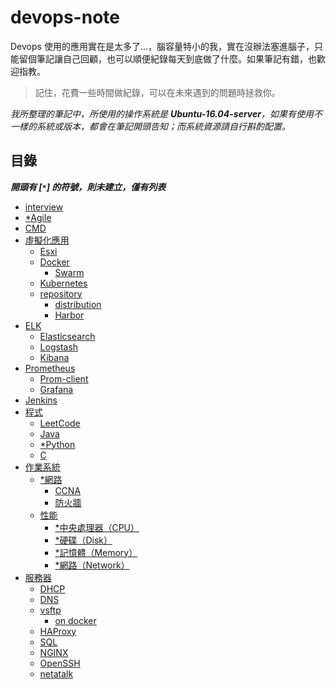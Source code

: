 # devops-note

Devops 使用的應用實在是太多了...，腦容量特小的我，實在沒辦法塞進腦子，只能留個筆記讓自己回顧，也可以順便紀錄每天到底做了什麼。如果筆記有錯，也歡迎指教。

>記住，花費一些時間做紀錄，可以在未來遇到的問題時拯救你。

*我所整理的筆記中，所使用的操作系統是 ***Ubuntu-16.04-server***，如果有使用不一樣的系統或版本，都會在筆記開頭告知；而系統資源請自行斟酌配置。*

## 目錄
***開頭有 [`*`] 的符號，則未建立，僅有列表***

- [interview](./interview)
- [*Agile]()
- [CMD](./cmd)
- [虛擬化應用](./virtualization)
    - [Esxi](./virtualization/esxi/)
    - [Docker](https://github.com/48763/tu-docker)
        - [Swarm](./virtualization/docker/clusters/swarm)
    - [Kubernetes](./virtualization/kubernetes)
    - [repository](./virtualization/repository)
        - [distribution](./virtualization/repository/distribution)
        - [Harbor](./virtualization/repository/harbor)
- [ELK](./elk)
    - [Elasticsearch](./elk/elasticsearch)
    - [Logstash](./elk/logstash)
    - [Kibana](./elk/kibana)
- [Prometheus](./prometheus)
    - [Prom-client](https://github.com/48763/ex-prom-client)
    - [Grafana](./prometheus/grafana)
- [Jenkins](./Jenkins/#jenkins)
- [程式](./program)
    - [LeetCode](https://github.com/48763/Leetcode)
    - [Java](./program/java/)
    - [*Python]()
    - [C](./program/c/)
- [作業系統](./operating-system#作業系統)
    - [*網路]()
        - [CCNA](https://github.com/48763/CCNA)
        - [防火牆](./service/firewall)
    - [性能](./server/performance#performance)
        - [*中央處理器（CPU）](./)
        - [*硬碟（Disk）](./)
        - [*記憶體（Memory）](./)
        - [*網路（Network）](./)
- [服務器](./service)
    - [DHCP](./service/dhcp)
    - [DNS](./service/dns)
    - [vsftp](./service/vsftp/vsftp.md)
        - [on docker](https://github.com/48763/vsftpd-on-dodcker)
    - [HAProxy](./service/haproxy)
    - [SQL](./service/sql)
    - [NGINX](./service/nginx)
    - [OpenSSH](./service/openssh)
    - [netatalk](https://github.com/48763/netatalk-on-docker)
